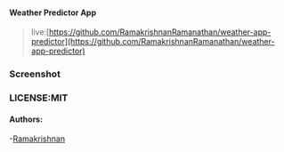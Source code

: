 #### Weather Predictor App

>live:[https://github.com/RamakrishnanRamanathan/weather-app-predictor](https://github.com/RamakrishnanRamanathan/weather-app-predictor)

### Screenshot



### LICENSE:MIT


#### Authors:
-[Ramakrishnan]("https://www.instagram.com/ramakrishnan_ramanathan")